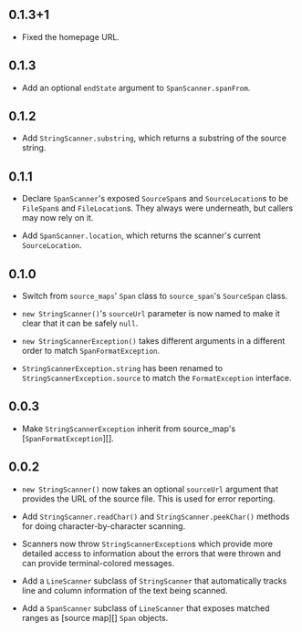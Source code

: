 ## 0.1.3+1

* Fixed the homepage URL.

## 0.1.3

* Add an optional `endState` argument to `SpanScanner.spanFrom`.

## 0.1.2

* Add `StringScanner.substring`, which returns a substring of the source string.

## 0.1.1

* Declare `SpanScanner`'s exposed `SourceSpan`s and `SourceLocation`s to be
  `FileSpan`s and `FileLocation`s. They always were underneath, but callers may
  now rely on it.

* Add `SpanScanner.location`, which returns the scanner's current
  `SourceLocation`.

## 0.1.0

* Switch from `source_maps`' `Span` class to `source_span`'s `SourceSpan` class.

* `new StringScanner()`'s `sourceUrl` parameter is now named to make it clear
  that it can be safely `null`.

* `new StringScannerException()` takes different arguments in a different order
  to match `SpanFormatException`.

* `StringScannerException.string` has been renamed to
  `StringScannerException.source` to match the `FormatException` interface.

## 0.0.3

* Make `StringScannerException` inherit from source_map's
  [`SpanFormatException`][].

[SpanFormatException]: (http://www.dartdocs.org/documentation/source_maps/0.9.2/index.html#source_maps/source_maps.SpanFormatException)

## 0.0.2

* `new StringScanner()` now takes an optional `sourceUrl` argument that provides
  the URL of the source file. This is used for error reporting.

* Add `StringScanner.readChar()` and `StringScanner.peekChar()` methods for
  doing character-by-character scanning.

* Scanners now throw `StringScannerException`s which provide more detailed
  access to information about the errors that were thrown and can provide
  terminal-colored messages.

* Add a `LineScanner` subclass of `StringScanner` that automatically tracks line
  and column information of the text being scanned.

* Add a `SpanScanner` subclass of `LineScanner` that exposes matched ranges as
  [source map][] `Span` objects.

[source_map]: http://pub.dartlang.org/packages/source_maps
